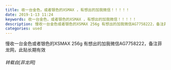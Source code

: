```yaml
---
title: 收一台金色，或者银色的XSMAX ，有想出的加我微信！！！！！
date: 2019-1-13 11:24
keywords: 收一台金色，或者银色的XSMAX ，有想出的加我微信！！！！！
description: 慢收一台金色或者银色的XSMAX 256g 有想出的加我微信AG7758222，备注菲龙网，此贴长期有效
categories: used
---
```

<td class="t_f" id="postmessage_2680960">

慢收一台金色或者银色的XSMAX 256g 有想出的加我微信AG7758222，备注菲龙网，此贴长期有效<img alt="" border="0" onclick="" onmouseover="" smilieid="141" src="static/image/smiley/default/sleepy.gif"/></td>
###### 转载自[菲龙网]